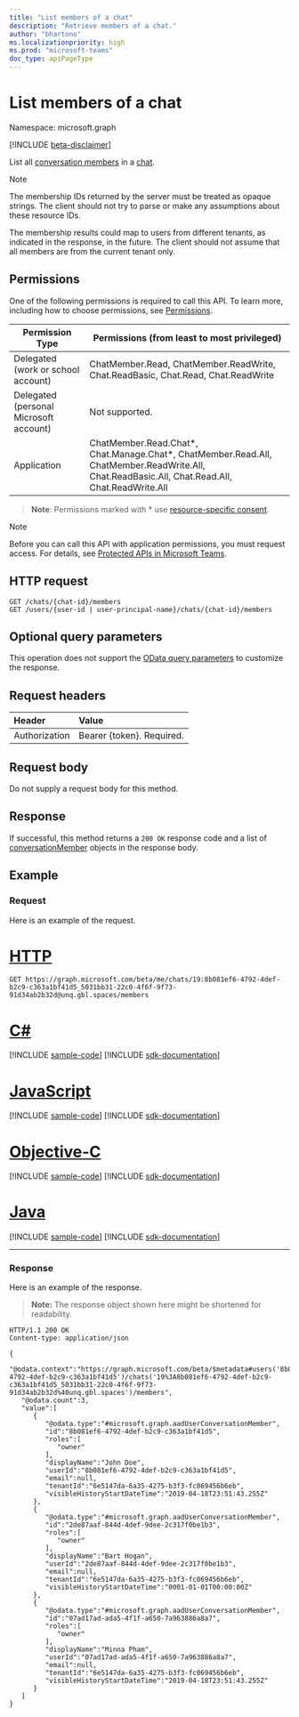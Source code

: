 ```yaml
---
title: "List members of a chat"
description: "Retrieve members of a chat."
author: "bhartono"
ms.localizationpriority: high
ms.prod: "microsoft-teams"
doc_type: apiPageType
---
```


# List members of a chat

Namespace: microsoft.graph

[!INCLUDE [beta-disclaimer](../../includes/beta-disclaimer.md)]

List all [conversation members](../resources/conversationmember.md) in a [chat](../resources/chat.md).

> [!NOTE]
> The membership IDs returned by the server must be treated as opaque strings. The client should not try to parse or make any assumptions about these resource IDs.
>
> The membership results could map to users from different tenants, as indicated in the response, in the future. The client should not assume that all members are from the current tenant only.

## Permissions

One of the following permissions is required to call this API. To learn more, including how to choose permissions, see [Permissions](/graph/permissions-reference).

|Permission Type|Permissions (from least to most privileged)|
|---------|-------------|
|Delegated (work or school account)| ChatMember.Read, ChatMember.ReadWrite, Chat.ReadBasic, Chat.Read, Chat.ReadWrite |
|Delegated (personal Microsoft account)|Not supported.|
|Application| ChatMember.Read.Chat*, Chat.Manage.Chat*, ChatMember.Read.All, ChatMember.ReadWrite.All, Chat.ReadBasic.All, Chat.Read.All, Chat.ReadWrite.All |

> **Note**: Permissions marked with * use [resource-specific consent](/microsoftteams/platform/graph-api/rsc/resource-specific-consent).

> [!NOTE]
> Before you can call this API with application permissions, you must request access. For details, see [Protected APIs in Microsoft Teams](/graph/teams-protected-apis).

## HTTP request
<!-- { "blockType": "ignored" } -->
```http
GET /chats/{chat-id}/members
GET /users/{user-id | user-principal-name}/chats/{chat-id}/members
```

## Optional query parameters

This operation does not support the [OData query parameters](/graph/query-parameters) to customize the response.

## Request headers

| Header       | Value |
|:---------------|:--------|
| Authorization  | Bearer {token}. Required.  |

## Request body

Do not supply a request body for this method.

## Response

If successful, this method returns a `200 OK` response code and a list of [conversationMember](../resources/conversationmember.md) objects in the response body.

## Example

### Request

Here is an example of the request.

# [HTTP](#tab/http)
<!-- {
  "blockType": "request",
  "name": "list_conversation_members"
}-->
```msgraph-interactive
GET https://graph.microsoft.com/beta/me/chats/19:8b081ef6-4792-4def-b2c9-c363a1bf41d5_5031bb31-22c0-4f6f-9f73-91d34ab2b32d@unq.gbl.spaces/members
```
# [C#](#tab/csharp)
[!INCLUDE [sample-code](../includes/snippets/csharp/list-conversation-members-csharp-snippets.md)]
[!INCLUDE [sdk-documentation](../includes/snippets/snippets-sdk-documentation-link.md)]

# [JavaScript](#tab/javascript)
[!INCLUDE [sample-code](../includes/snippets/javascript/list-conversation-members-javascript-snippets.md)]
[!INCLUDE [sdk-documentation](../includes/snippets/snippets-sdk-documentation-link.md)]

# [Objective-C](#tab/objc)
[!INCLUDE [sample-code](../includes/snippets/objc/list-conversation-members-objc-snippets.md)]
[!INCLUDE [sdk-documentation](../includes/snippets/snippets-sdk-documentation-link.md)]

# [Java](#tab/java)
[!INCLUDE [sample-code](../includes/snippets/java/list-conversation-members-java-snippets.md)]
[!INCLUDE [sdk-documentation](../includes/snippets/snippets-sdk-documentation-link.md)]

---


### Response

Here is an example of the response.

>**Note:** The response object shown here might be shortened for readability.
<!-- {
  "blockType": "response",
  "truncated": true,
  "@odata.type": "microsoft.graph.conversationMember"
} -->
```http
HTTP/1.1 200 OK
Content-type: application/json

{
   "@odata.context":"https://graph.microsoft.com/beta/$metadata#users('8b081ef6-4792-4def-b2c9-c363a1bf41d5')/chats('19%3A8b081ef6-4792-4def-b2c9-c363a1bf41d5_5031bb31-22c0-4f6f-9f73-91d34ab2b32d%40unq.gbl.spaces')/members",
   "@odata.count":3,
   "value":[
      {
         "@odata.type":"#microsoft.graph.aadUserConversationMember",
         "id":"8b081ef6-4792-4def-b2c9-c363a1bf41d5",
         "roles":[
            "owner"
         ],
         "displayName":"John Doe",
         "userId":"8b081ef6-4792-4def-b2c9-c363a1bf41d5",
         "email":null,
         "tenantId":"6e5147da-6a35-4275-b3f3-fc069456b6eb",
         "visibleHistoryStartDateTime":"2019-04-18T23:51:43.255Z"
      },
      {
         "@odata.type":"#microsoft.graph.aadUserConversationMember",
         "id":"2de87aaf-844d-4def-9dee-2c317f0be1b3",
         "roles":[
            "owner"
         ],
         "displayName":"Bart Hogan",
         "userId":"2de87aaf-844d-4def-9dee-2c317f0be1b3",
         "email":null,
         "tenantId":"6e5147da-6a35-4275-b3f3-fc069456b6eb",
         "visibleHistoryStartDateTime":"0001-01-01T00:00:00Z"
      },
      {
         "@odata.type":"#microsoft.graph.aadUserConversationMember",
         "id":"07ad17ad-ada5-4f1f-a650-7a963886a8a7",
         "roles":[
            "owner"
         ],
         "displayName":"Minna Pham",
         "userId":"07ad17ad-ada5-4f1f-a650-7a963886a8a7",
         "email":null,
         "tenantId":"6e5147da-6a35-4275-b3f3-fc069456b6eb",
         "visibleHistoryStartDateTime":"2019-04-18T23:51:43.255Z"
      }
   ]
}
```

<!-- uuid: 8fcb5dbc-d5aa-4681-8e31-b001d5168d79
2015-10-25 14:57:30 UTC -->
<!--
{
  "type": "#page.annotation",
  "description": "conversation: member list",
  "keywords": "",
  "section": "documentation",
  "tocPath": "",
  "suppressions": [
  ]
}
-->

